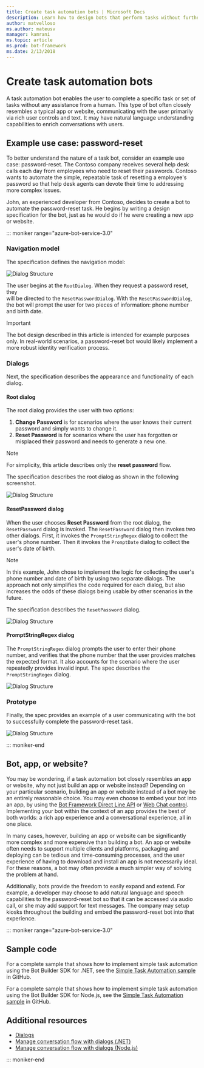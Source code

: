 ```yaml
---
title: Create task automation bots | Microsoft Docs
description: Learn how to design bots that perform tasks without further human intervention.
author: matvelloso
ms.author: mateusv
manager: kamrani
ms.topic: article
ms.prod: bot-framework
ms.date: 2/13/2018
---
```


# Create task automation bots

A task automation bot enables the user to complete a specific task or set of tasks without any assistance from a human. 
This type of bot often closely resembles a typical app or website, communicating with the user primarily via rich user controls and text. 
It may have natural language understanding capabilities to enrich conversations with users. 

## Example use case: password-reset

To better understand the nature of a task bot, consider an example use case: password-reset. 
The Contoso company receives several help desk calls each day from employees who need to reset their passwords. 
Contoso wants to automate the simple, repeatable task of resetting a employee's password so that help desk agents 
can devote their time to addressing more complex issues. 

John, an experienced developer from Contoso, decides to create a bot to automate the password-reset task. 
He begins by writing a design specification for the bot, just as he would do if he were creating a new app or website. 

::: moniker range="azure-bot-service-3.0"

### Navigation model

The specification defines the navigation model:

![Dialog Structure](~/media/bot-service-design-pattern-task-automation/simple-task1.png)

The user begins at the `RootDialog`. When they request a password reset, they  
will be directed to the `ResetPasswordDialog`. 
With the `ResetPasswordDialog`, the bot will prompt the user for two pieces of information: phone number and birth date. 

> [!IMPORTANT]
> The bot design described in this article is intended for example purposes only. 
> In real-world scenarios, a password-reset bot would likely implement a more robust identity verification process.

### Dialogs

Next, the specification describes the appearance and functionality of each dialog. 

#### Root dialog

The root dialog provides the user with two options: 

1. **Change Password** is for scenarios where the user knows their current password and simply wants to change it.
2. **Reset Password** is for scenarios where the user has forgotten or misplaced their password and needs to generate a new one.

> [!NOTE]
> For simplicity, this article describes only the **reset password** flow.

The specification describes the root dialog as shown in the following screenshot.

![Dialog Structure](~/media/bot-service-design-pattern-task-automation/simple-task2.png)

#### ResetPassword dialog

When the user chooses **Reset Password** from the root dialog, the `ResetPassword` dialog is invoked. 
The `ResetPassword` dialog then invokes two other dialogs. 
First, it invokes the `PromptStringRegex` dialog to collect the user's phone number. 
Then it invokes the `PromptDate` dialog to collect the user's date of birth. 

> [!NOTE]
> In this example, John chose to implement the logic for collecting the user's phone number 
> and date of birth by using two separate dialogs. 
> The approach not only simplifies the code required for each dialog, but also increases the odds of these 
> dialogs being usable by other scenarios in the future. 

The specification describes the `ResetPassword` dialog.

![Dialog Structure](~/media/bot-service-design-pattern-task-automation/simple-task3.png)

#### PromptStringRegex dialog

The `PromptStringRegex` dialog prompts the user to enter their phone number, and verifies that the phone number 
that the user provides matches the expected format. 
It also accounts for the scenario where the user repeatedly provides invalid input. 
The spec describes the `PromptStringRegex` dialog.

![Dialog Structure](~/media/bot-service-design-pattern-task-automation/simple-task4.png)

### Prototype

Finally, the spec provides an example of a user communicating with the bot to successfully complete the password-reset task.

![Dialog Structure](~/media/bot-service-design-pattern-task-automation/simple-task5.png)

::: moniker-end 

## Bot, app, or website?

You may be wondering, if a task automation bot closely resembles an app or website, why not just build an app or website instead? 
Depending on your particular scenario, building an app or website instead of a bot may be an entirely reasonable choice. 
You may even choose to embed your bot into an app, by using the [Bot Framework Direct Line API][directLineAPI] 
or <a href="https://github.com/Microsoft/BotFramework-WebChat" target="_blank">Web Chat control</a>. 
Implementing your bot within the context of an app provides the best of both worlds: a rich app experience and a conversational experience, all in one place. 

In many cases, however, building an app or website can be significantly more complex and more expensive than building a bot. 
An app or website often needs to support multiple clients and platforms, packaging and deploying 
can be tedious and time-consuming processes, and the user experience of having to download and install an app is not necessarily ideal. 
For these reasons, a bot may often provide a much simpler way of solving the problem at hand. 

Additionally, bots provide the freedom to easily expand and extend. 
For example, a developer may choose to add natural language and speech capabilities to the password-reset bot so that it can be accessed via audio call, 
or she may add support for text messages. 
The company may setup kiosks throughout the building and embed the password-reset bot into that experience.

::: moniker range="azure-bot-service-3.0"
## Sample code

For a complete sample that shows how to implement simple task automation using the Bot Builder SDK for .NET, see the <a href="https://github.com/Microsoft/BotBuilder-Samples/tree/master/CSharp/capability-SimpleTaskAutomation" target="_blank">Simple Task Automation sample</a> in GitHub.

For a complete sample that shows how to implement simple task automation using the Bot Builder SDK for Node.js, see the <a href="https://github.com/Microsoft/BotBuilder-Samples/tree/master/Node/capability-SimpleTaskAutomation" target="_blank">Simple Task Automation sample</a> in GitHub.

## Additional resources

- [Dialogs](~/dotnet/bot-builder-dotnet-dialogs.md)
- [Manage conversation flow with dialogs (.NET)](~/dotnet/bot-builder-dotnet-manage-conversation-flow.md)
- [Manage conversation flow with dialogs (Node.js)](~/nodejs/bot-builder-nodejs-manage-conversation-flow.md)

::: moniker-end

[directLineAPI]: https://docs.botframework.com/en-us/restapi/directline3/#navtitle
